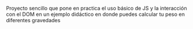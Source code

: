 Proyecto sencillo que pone en practica el uso básico de JS y la interacción con el DOM en un ejemplo didáctico en donde puedes calcular tu peso en diferentes gravedades
